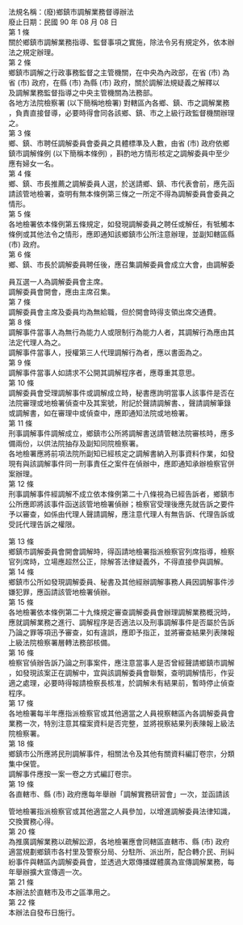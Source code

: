 法規名稱：(廢)鄉鎮市調解業務督導辦法  
廢止日期：民國 90 年 08 月 08 日  
第 1 條  
關於鄉鎮市調解業務指導、監督事項之實施，除法令另有規定外，依本辦  
法之規定辦理。  
第 2 條  
鄉鎮市調解之行政事務監督之主管機關，在中央為內政部，在省 (市) 為  
省 (市) 政府，在縣 (市) 為縣 (市) 政府，關於調解法規疑義之解釋以  
及調解業務監督指導之中央主管機關為法務部。  
各地方法院檢察署 (以下簡稱地檢署) 對轄區內各鄉、鎮、市之調解業務  
，負責直接督導，必要時得會同各該鄉、鎮、市之上級行政監督機關辦理  
之。  
第 3 條  
鄉、鎮、市聘任調解委員會委員之具體標準及人數，由省 (市) 政府依鄉  
鎮市調解條例 (以下簡稱本條例) ，斟酌地方情形核定之調解委員中至少  
應有婦女一名。  
第 4 條  
鄉、鎮、市長推薦之調解委員人選，於送請鄉、鎮、市代表會前，應先函  
請該管地檢署，查明有無本條例第三條之一所定不得為調解委員會委員之  
情形。  
第 5 條  
各地檢署依本條例第五條規定，如發現調解委員之聘任或解任，有牴觸本  
條例或其他法令之情形，應即通知該鄉鎮市公所注意辦理，並副知轄區縣  
(市) 政府。  
第 6 條  
鄉、鎮、市長於調解委員聘任後，應召集調解委員會成立大會，由調解委  


員互選一人為調解委員會主席。  
調解委員會開會，應由主席召集。  
第 7 條  
調解委員會主席及委員均為無給職，但於開會時得支領出席交通費。  
第 8 條  
調解事件當事人為無行為能力人或限制行為能力人者，其調解行為應由其  
法定代理人為之。  
調解事件當事人，授權第三人代理調解行為者，應以書面為之。  
第 9 條  
調解事件當事人如請求不公開其調解程序者，應尊重其意思。  
第 10 條  
調解委員會受理調解事件或調解成立時，秘書應詢明當事人該事件是否在  
法院審理或地檢署偵查中及其案號，附記於聲請調解書、，聲請調解筆錄  
或調解書，如在審理中或偵查中，應即通知法院或地檢署。  
第 11 條  
刑事調解事件調解成立，鄉鎮市公所將調解書送請管轄法院審核時，應多  
備兩份，以供法院抽存及副知同院檢察署。  
各地檢署應將前項法院所副知已經核定之調解書納入刑事資料作業，如發  
現有與該調解事件同一刑事責任之案件在偵辦中，應即通知承辦檢察官併  
案辦理。  
第 12 條  
刑事調解事件經調解不成立依本條例第二十八條視為已經告訴者，鄉鎮市  
公所應即將該事件函送該管地檢署偵辦；檢察官受理後應先就告訴之要件  
予以審查，如係由代理人聲請調解，應注意代理人有無告訴、代理告訴或  
受託代理告訴之權限。  


第 13 條  
鄉鎮市調解委員會開會調解時，得函請地檢署指派檢察官列席指導，檢察  
官列席時，立場應超然公正，除解答法律疑義外，不得直接參與調解。  
第 14 條  
鄉鎮市公所如發現調解委員、秘書及其他經辦調解事務人員因調解事件涉  
嫌犯罪，應函請該管地檢署偵辦。  
第 15 條  
各地檢署依本條例第二十九條規定審查調解委員會辦理調解業務概況時，  
應就調解業務之進行、調解程序是否適法以及刑事調解事件是否屬於告訴  
乃論之罪等項迅予審查，如有違誤，應即予指正，並將審查結果列表陳報  
上級法院檢察署層轉法務部核備。  
第 16 條  
檢察官偵辦告訴乃論之刑事案件，應注意當事人是否曾經聲請鄉鎮市調解  
，如發現該案正在調解中，宜與該調解委員會聯繫，查明調解情形，作妥  
適之處理，必要時得報請檢察長核准，於調解未有結果前，暫時停止偵查  
程序。  
第 17 條  
各地檢署每半年應指派檢察官或其他適當之人員視察轄區內各調解委員會  
業務一次，特別注意其檔案資料是否完整，並將視察結果列表陳報上級法  
院檢察署。  
第 18 條  
鄉鎮市公所應將民刑調解事件，相關法令及其他有關資料編訂卷宗，分類  
集中保管。  
調解事件應按一案一卷之方式編訂卷宗。  
第 19 條  
各直轄市、縣 (市) 政府應每年舉辦「調解實務研習會」一次，並函請該  


管地檢署指派檢察官或其他適當之人員參加，以增進調解委員法律知識，  
交換實務心得。  
第 20 條  
為推廣調解業務以疏解訟源，各地檢署應會同轄區直轄市、縣 (市) 政府  
適當規劃鄉鎮市各村里及警察分局、分駐所、派出所，配合轉介民、刑糾  
紛事件與轄區內調解委員會，並透過大眾傳播媒體廣為宣傳調解業務，每  
年舉辦擴大宣傳週一次。  
第 21 條  
本辦法於直轄市及市之區準用之。  
第 22 條  
本辦法自發布日施行。  


